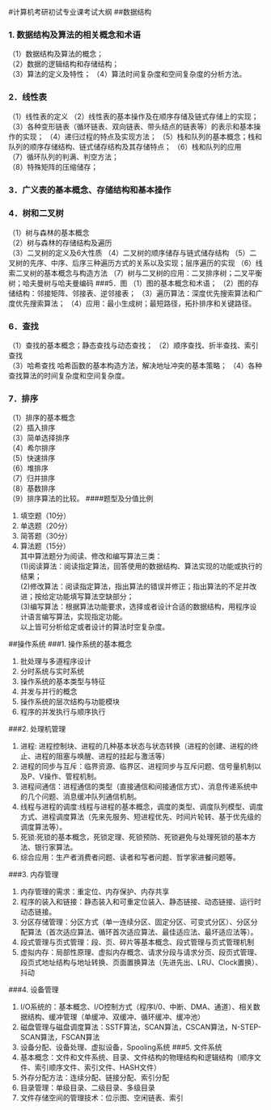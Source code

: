 #计算机考研初试专业课考试大纲
##数据结构    
### 1. 数据结构及算法的相关概念和术语
  （1）数据结构及算法的概念；    
  （2）数据的逻辑结构和存储结构；   
  （3）算法的定义及特性；
  （4）算法时间复杂度和空间复杂度的分析方法。
  ### 2．线性表
  （1）线性表的定义
  （2）线性表的基本操作及在顺序存储及链式存储上的实现；
  （3）各种变形链表（循环链表、双向链表、带头结点的链表等）的表示和基本操作的实现；
  （4）递归过程的特点及实现方法；
  （5）栈和队列的基本概念；栈和队列的顺序存储结构、链式储存结构及其存储特点；
  （6）栈和队列的应用  
  （7）循环队列的判满、判空方法；  
  （8）特殊矩阵的压缩储存； 
  ### 3．广义表的基本概念、存储结构和基本操作
  ### 4．树和二叉树
  （1）树与森林的基本概念  
  （2）树与森林的存储结构及遍历   
  （3）二叉树的定义及6大性质
  （4）二叉树的顺序储存与链式储存结构
  （5）二叉树的先序、中序、后序三种遍历方式的关系以及实现；层序遍历的实现
  （6）线索二叉树的基本概念与构造方法
  （7）树与二叉树的应用：二叉排序树；二叉平衡树；哈夫曼树与哈夫曼编码
  ###5．图
  （1）图的基本概念和术语；
  （2）图的存储结构：邻接矩阵、邻接表、逆邻接表；
  （3）遍历算法：深度优先搜索算法和广度优先搜索算法；
  （4）应用：最小生成树；最短路径，拓扑排序和关键路径。
 ### 6．查找
  （1）查找的基本概念；静态查找与动态查找；
  （2）顺序查找、折半查找、索引查找   
  （3）哈希查找
  哈希函数的基本构造方法，解决地址冲突的基本策略；
  （4）各种查找算法的时间复杂度和空间复杂度。
###  7．排序
  （1）排序的基本概念   
  （2）插入排序   
  （3）简单选择排序   
  （4）希尔排序   
  （5）快速排序   
  （6）堆排序   
  （7）归并排序   
  （8）基数排序   
  （9）排序算法的比较。
  ####题型及分值比例
  1. 填空题（10分）
  2. 单选题（20分）
  3. 简答题（30分）
  4. 算法题（15分）     
  其中算法题分为阅读、修改和编写算法三类：       
  (1)阅读算法：阅读指定算法，回答使用的数据结构、算法实现的功能或执行的结果；      
  (2)修改算法：阅读指定算法，指出算法的错误并修正；指出算法的不足并改进；按给定功能填写算法空缺部分；     
  (3)编写算法：根据算法功能要求，选择或者设计合适的数据结构，用程序设计语言编写算法，实现指定功能。      
  以上皆可分析给定或者设计的算法时空复杂度。

  

##操作系统
###1.	操作系统的基本概念 
1)	批处理与多道程序设计
2)	分时系统与实时系统
3)	操作系统的基本类型与特征
4)	并发与并行的概念
5)	操作系统的层次结构与功能模块
6)	程序的并发执行与顺序执行

###2.	处理机管理 
1)	进程: 进程控制块、进程的几种基本状态与状态转换（进程的创建、进程的终止、进程的阻塞与唤醒、进程的挂起与激活等）
2)	进程的同步与互斥：临界资源、临界区、进程同步与互斥问题、信号量机制以及P、V操作、管程机制。
3)	进程间通信：进程通信的类型（直接通信和间接通信方式）、消息传递系统中的几个问题、消息缓冲队列通信机制。
4)	线程与进程的调度:线程与进程的基本概念，调度的类型、调度队列模型、调度方式、进程调度算法（先来先服务、短进程优先、时间片轮转、基于优先级的调度算法等）。
5)	死锁:死锁的基本概念，死锁定理、死锁预防、死锁避免与处理死锁的基本方法、银行家算法。
6)	综合应用：生产者消费者问题、读者和写者问题、哲学家进餐问题等。

###3.	内存管理
1)	内存管理的需求：重定位、内存保护、内存共享
2)	程序的装入和链接：静态装入和可重定位装入、静态链接、动态链接、运行时动态链接。
3)	分区存储管理：分区方式（单一连续分区、固定分区、可变式分区）、分区分配算法（首次适应算法、循环首次适应算法、最佳适应法、最坏适应法等）。
4)	段式管理与页式管理：段、页、碎片等基本概念、段式管理与页式管理机制
5)	虚拟内存：局部性原理、虚拟内存概念、请求分段与请求分页、段页式管理、段页式地址结构与地址转换、页面置换算法（先进先出、LRU、Clock置换）、抖动

###4.	设备管理
1)	I/O系统的：基本概念、I/O控制方式（程序I/0、中断、DMA、通道）、相关数据结构、缓冲管理（单缓冲、双缓冲、循环缓冲、缓冲池）
2)	磁盘管理与磁盘调度算法：SSTF算法，SCAN算法，CSCAN算法，N-STEP-SCAN算法，FSCAN算法
3)	设备分配、设备处理、虚拟设备，Spooling系统
###5.	文件系统
1)	基本概念：文件和文件系统、目录、文件结构的物理结构和逻辑结构（顺序文件、索引顺序文件、索引文件、HASH文件）
2)	外存分配方法：连续分配、链接分配、索引分配
3)	目录管理：单级目录、二级目录、多级目录
4)	文件存储空间的管理技术：位示图、空闲链表、索引
